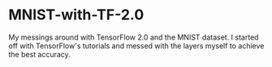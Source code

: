 # MNIST-with-TF-2.0

My messings around with TensorFlow 2.0 and the MNIST dataset. I started off with TensorFlow's tutorials and messed with the layers myself to achieve the best accuracy.